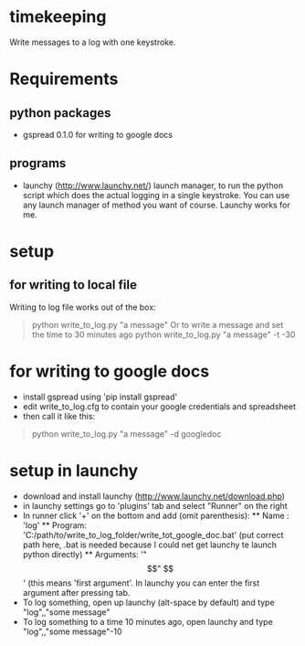 timekeeping
===========
Write messages to a log with one keystroke.

# Requirements
## python packages 
* gspread 0.1.0 for writing to google docs

## programs
* launchy (http://www.launchy.net/) launch manager, to run the python script which does the actual logging in a single keystroke. You can use any launch manager of method you want of course. Launchy works for me.

# setup 
## for writing to local file
Writing to log file works out of the box:
> python write_to_log.py "a message"
Or to write a message and set the time to 30 minutes ago
> python write_to_log.py "a message" -t -30

# for writing to google docs
* install gspread using 'pip install gspread'
* edit write_to_log.cfg to contain your google credentials and spreadsheet
* then call it like this:
> python write_to_log.py "a message" -d googledoc

# setup in launchy
* download and install launchy (http://www.launchy.net/download.php)
* in launchy settings go to 'plugins' tab and select "Runner" on the right
* In runner click '+' on the bottom and add (omit parenthesis): 
** Name : 'log'
** Program: 'C:/path/to/write_to_log_folder/write_tot_google_doc.bat' (put correct path here, .bat is needed because I could net get launchy te launch python directly)
** Arguments: '"$$" $$'  (this means 'first argument'. In launchy you can enter the first argument after pressing tab.
* To log something, open up launchy (alt-space by default) and type "log",<tab>,"some message"
* To log something to a time 10 minutes ago, open launchy and type "log",<tab>,"some message"<tab>-10

